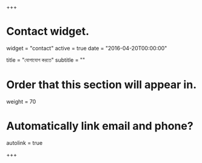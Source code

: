 +++
# Contact widget.
widget = "contact"
active = true
date = "2016-04-20T00:00:00"

title = "যোগাযোগ করতে"
subtitle = ""

# Order that this section will appear in.
weight = 70

# Automatically link email and phone?
autolink = true

+++

